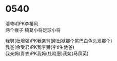 # 0540

潘粤明PK李椿风</br>
两个猴子
楠葛小将足球小将

我舅(杜增强)PK我亲爸(刚出狱那个尾巴白色头发那个)</br>
我爸(余受君)PK我李舅(李ti生他爸)</br>
我亲妈(青衣)PK我妈(杜晓惠)我姥(马凤英)</br>
